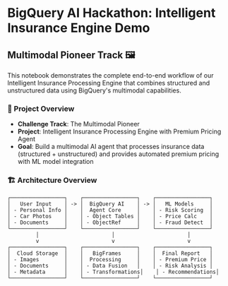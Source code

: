 # BigQuery AI Hackathon: Intelligent Insurance Engine Demo

## Multimodal Pioneer Track 🖼️

This notebook demonstrates the complete end-to-end workflow of our Intelligent Insurance Processing Engine that combines structured and unstructured data using BigQuery's multimodal capabilities.

### 🎯 Project Overview
- **Challenge Track**: The Multimodal Pioneer
- **Project**: Intelligent Insurance Processing Engine with Premium Pricing Agent
- **Goal**: Build a multimodal AI agent that processes insurance data (structured + unstructured) and provides automated premium pricing with ML model integration

### 🏗️ Architecture Overview
```
┌─────────────────┐    ┌─────────────────┐    ┌─────────────────┐
│   User Input    │ -> │  BigQuery AI    │ -> │   ML Models     │
│ - Personal Info │    │  Agent Core     │    │ - Risk Scoring  │
│ - Car Photos    │    │ - Object Tables │    │ - Price Calc    │
│ - Documents     │    │ - ObjectRef     │    │ - Fraud Detect  │
└─────────────────┘    └─────────────────┘    └─────────────────┘
         │                       │                       │
         v                       v                       v
┌─────────────────┐    ┌─────────────────┐    ┌─────────────────┐
│  Cloud Storage  │    │   BigFrames     │    │  Final Report   │
│ - Images        │    │  Processing     │    │ - Premium Price │
│ - Documents     │    │ - Data Fusion   │    │ - Risk Analysis │
│ - Metadata      │    │ - Transformations│    │ - Recommendations│
└─────────────────┘    └─────────────────┘    └─────────────────┘
```
